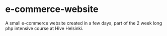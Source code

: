 # e-commerce-website
A small e-commerce website created in a few days, part of the 2 week long php intensive course at Hive Helsinki.
